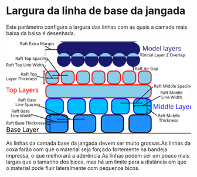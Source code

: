 Largura da linha de base da jangada
====
Este parâmetro configura a largura das linhas com as quais a camada mais baixa da balsa é desenhada.

![Dimensões da jangada](../images/raft_dimensions.svg)

As linhas da camada base da jangada devem ser muito grossas.As linhas da coxa farão com que o material seja forçado fortemente na bandeja impressa, o que melhorará a aderência.As linhas podem ser um pouco mais largas que o tamanho dos bicos, mas há um limite para a distância em que o material pode fluir lateralmente com pequenos bicos.